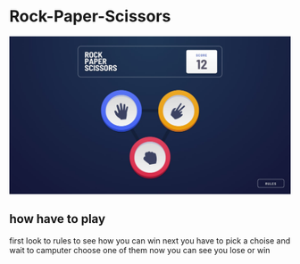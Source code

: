 # Rock-Paper-Scissors

<img src="image/desktop-step-1.jpg" alt="loading">

## how have to play

<p>
first look to rules to see how you can win
next you have to pick a choise
and wait to camputer choose one of them
now you can see you lose or win
</p>
